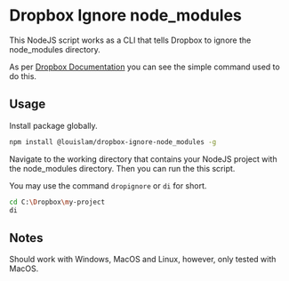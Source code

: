 # Dropbox Ignore node_modules

This NodeJS script works as a CLI that tells Dropbox to ignore the node_modules directory.

As per [Dropbox Documentation](https://help.dropbox.com/en-us/files-folders/restore-delete/ignored-files) you can see the simple command used to do this.

## Usage

Install package globally.

```bash
npm install @louislam/dropbox-ignore-node_modules -g
```

Navigate to the working directory that contains your NodeJS project with the node_modules directory. Then you can run the this script.

You may use the command `dropignore` or `di` for short.

```bash
cd C:\Dropbox\my-project
di
```

## Notes

Should work with Windows, MacOS and Linux, however, only tested with MacOS.

